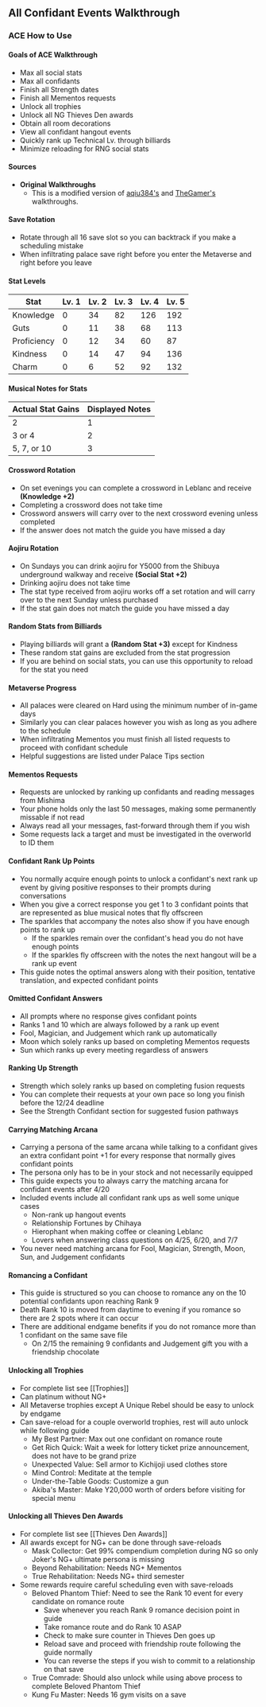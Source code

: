 ## All Confidant Events Walkthrough
### ACE How to Use
#### Goals of ACE Walkthrough
* Max all social stats
* Max all confidants
* Finish all Strength dates
* Finish all Mementos requests
* Unlock all trophies
* Unlock all NG Thieves Den awards
* Obtain all room decorations
* View all confidant hangout events
* Quickly rank up Technical Lv. through billiards
* Minimize reloading for RNG social stats

#### Sources
* **Original Walkthroughs**
    * This is a modified version of [aqiu384's](https://aqiu384.github.io/p5r-walkthrough/ace-walkthrough) and [TheGamer's](https://www.thegamer.com/persona-5-royal-april-walkthrough-guide) walkthroughs.

#### Save Rotation
* Rotate through all 16 save slot so you can backtrack if you make a scheduling mistake
* When infiltrating palace save right before you enter the Metaverse and right before you leave

#### Stat Levels
| Stat | Lv. 1 | Lv. 2 | Lv. 3 | Lv. 4 | Lv. 5 |
| --- | --- | --- | --- | --- | --- |
| Knowledge | 0 | 34 | 82 | 126 | 192 |
| Guts | 0 | 11 | 38 | 68 | 113 |
| Proficiency | 0 | 12 | 34 | 60 | 87 |
| Kindness | 0 | 14 | 47 | 94 | 136 |
| Charm | 0 | 6 | 52 | 92 | 132 |

#### Musical Notes for Stats
| Actual Stat Gains | Displayed Notes |
| --- | --- |
| 2 | 1 |
| 3 or 4 | 2 |
| 5, 7, or 10 | 3 |

#### Crossword Rotation
* On set evenings you can complete a crossword in Leblanc and receive **(Knowledge +2)**
* Completing a crossword does not take time
* Crossword answers will carry over to the next crossword evening unless completed
* If the answer does not match the guide you have missed a day

#### Aojiru Rotation
* On Sundays you can drink aojiru for Y5000 from the Shibuya underground walkway and receive **(Social Stat +2)**
* Drinking aojiru does not take time
* The stat type received from aojiru works off a set rotation and will carry over to the next Sunday unless purchased
* If the stat gain does not match the guide you have missed a day

#### Random Stats from Billiards
* Playing billiards will grant a **(Random Stat +3)** except for Kindness
* These random stat gains are excluded from the stat progression
* If you are behind on social stats, you can use this opportunity to reload for the stat you need

#### Metaverse Progress
* All palaces were cleared on Hard using the minimum number of in-game days
* Similarly you can clear palaces however you wish as long as you adhere to the schedule
* When infiltrating Mementos you must finish all listed requests to proceed with confidant schedule
* Helpful suggestions are listed under Palace Tips section

#### Mementos Requests
* Requests are unlocked by ranking up confidants and reading messages from Mishima
* Your phone holds only the last 50 messages, making some permanently missable if not read
* Always read all your messages, fast-forward through them if you wish
* Some requests lack a target and must be investigated in the overworld to ID them

#### Confidant Rank Up Points
* You normally acquire enough points to unlock a confidant's next rank up event by giving positive responses to their prompts during conversations
* When you give a correct response you get 1 to 3 confidant points that are represented as blue musical notes that fly offscreen
* The sparkles that accompany the notes also show if you have enough points to rank up
    * If the sparkles remain over the confidant's head you do not have enough points
    * If the sparkles fly offscreen with the notes the next hangout will be a rank up event
* This guide notes the optimal answers along with their position, tentative translation, and expected confidant points

#### Omitted Confidant Answers
* All prompts where no response gives confidant points
* Ranks 1 and 10 which are always followed by a rank up event
* Fool, Magician, and Judgement which rank up automatically
* Moon which solely ranks up based on completing Mementos requests
* Sun which ranks up every meeting regardless of answers

#### Ranking Up Strength
* Strength which solely ranks up based on completing fusion requests
* You can complete their requests at your own pace so long you finish before the 12/24 deadline
* See the Strength Confidant section for suggested fusion pathways

#### Carrying Matching Arcana
* Carrying a persona of the same arcana while talking to a confidant gives an extra confidant point +1 for every response that normally gives confidant points
* The persona only has to be in your stock and not necessarily equipped
* This guide expects you to always carry the matching arcana for confidant events after 4/20
* Included events include all confidant rank ups as well some unique cases
    * Non-rank up hangout events
    * Relationship Fortunes by Chihaya
    * Hierophant when making coffee or cleaning Leblanc
    * Lovers when answering class questions on 4/25, 6/20, and 7/7
* You never need matching arcana for Fool, Magician, Strength, Moon, Sun, and Judgement confidants

#### Romancing a Confidant
* This guide is structured so you can choose to romance any on the 10 potential confidants upon reaching Rank 9
* Death Rank 10 is moved from daytime to evening if you romance so there are 2 spots where it can occur
* There are additional endgame benefits if you do not romance more than 1 confidant on the same save file
    * On 2/15 the remaining 9 confidants and Judgement gift you with a friendship chocolate

#### Unlocking all Trophies
* For complete list see [[Trophies]]
* Can platinum without NG+
* All Metaverse trophies except A Unique Rebel should be easy to unlock by endgame
* Can save-reload for a couple overworld trophies, rest will auto unlock while following guide
    * My Best Partner: Max out one confidant on romance route
    * Get Rich Quick: Wait a week for lottery ticket prize announcement, does not have to be grand prize
    * Unexpected Value: Sell armor to Kichijoji used clothes store
    * Mind Control: Meditate at the temple
    * Under-the-Table Goods: Customize a gun
    * Akiba's Master: Make Y20,000 worth of orders before visiting for special menu

#### Unlocking all Thieves Den Awards
* For complete list see [[Thieves Den Awards]]
* All awards except for NG+ can be done through save-reloads
    * Mask Collector: Get 99% compendium completion during NG so only Joker's NG+ ultimate persona is missing
    * Beyond Rehabilitation: Needs NG+ Mementos
    * True Rehabilitation: Needs NG+ third semester
* Some rewards require careful scheduling even with save-reloads
    * Beloved Phantom Thief: Need to see the Rank 10 event for every candidate on romance route
        * Save whenever you reach Rank 9 romance decision point in guide
        * Take romance route and do Rank 10 ASAP
        * Check to make sure counter in Thieves Den goes up
        * Reload save and proceed with friendship route following the guide normally
        * You can reverse the steps if you wish to commit to a relationship on that save
    * True Comrade: Should also unlock while using above process to complete Beloved Phantom Thief
    * Kung Fu Master: Needs 16 gym visits on a save
